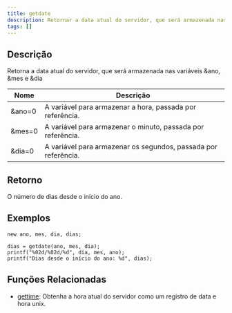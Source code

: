 ```yaml
---
title: getdate
description: Retornar a data atual do servidor, que será armazenada nas variáveis &ano, &mes e &dia
tags: []
---
```


<LowercaseNote />

## Descrição

Retorna a data atual do servidor, que será armazenada nas variáveis &ano, &mes e &dia

| Nome       | Descrição                                                      |
| ---------- | -------------------------------------------------------------- |
| &ano=0      | A variável para armazenar a hora, passada por referência.      |
| &mes=0      | A variável para armazenar o minuto, passada por referência.    |
| &dia=0      | A variável para armazenar os segundos, passada por referência. |

## Retorno

O número de dias desde o início do ano.

## Exemplos

```
new ano, mes, dia, dias;

dias = getdate(ano, mes, dia);
printf("%02d/%02d/%d", dia, mes, ano);
printf("Dias desde o início do ano: %d", dias);
```

## Funções Relacionadas

- [gettime](gettime): Obtenha a hora atual do servidor como um registro de data e hora unix.
